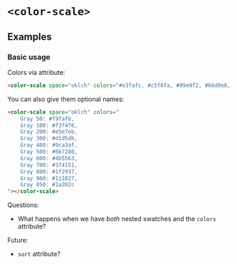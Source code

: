 # `<color-scale>`

## Examples

### Basic usage

Colors via attribute:

```html
<color-scale space="oklch" colors="#e3fafc, #c5f6fa, #99e9f2, #66d9e8, #3bc9db"></color-scale>
```

You can also give them optional names:

```html
<color-scale space="oklch" colors="
	Gray 50: #f9fafb,
	Gray 100: #f3f4f6,
	Gray 200: #e5e7eb,
	Gray 300: #d1d5db,
	Gray 400: #9ca3af,
	Gray 500: #6b7280,
	Gray 600: #4b5563,
	Gray 700: #374151,
	Gray 800: #1f2937,
	Gray 900: #111827,
	Gray 850: #1a202c
"></color-scale>
```

<!-- Colors via children:

```html
<color-scale space="oklch">
	<color-swatch>
		<span slot="before">Cyan 0</span>
		#e3fafc
	</color-swatch>
	<color-swatch>
		<span slot="before">Cyan 1</span>
		#c5f6fa
	</color-swatch>
	<color-swatch>
		<span slot="before">Cyan 2</span>
		#99e9f2
	</color-swatch>
	<color-swatch>
		<span slot="before">Cyan 3</span>
		#66d9e8
	</color-swatch>
	<color-swatch>
		<span slot="before">Cyan 4</span>
		#3bc9db
	</color-swatch>
	<color-swatch>
		<span slot="before">Cyan 5</span>
		#22b8cf
	</color-swatch>
	<color-swatch>
		<span slot="before">Cyan 6</span>
		#15aabf
	</color-swatch>
	<color-swatch>
		<span slot="before">Cyan 7</span>
		#1098ad
	</color-swatch>
	<color-swatch>
		<span slot="before">Cyan 8</span>
		#0c8599
	</color-swatch>
	<color-swatch>
		<span slot="before">Cyan 9</span>
		#0b7285
	</color-swatch>
</color-scale>
```

Colors via interpolation:

```html
<color-scale space="oklch" colors="#e3fafc, #0b7285" steps="8"></color-scale>
```

```html
<color-scale space="oklch" colors="#e3fafc, , , , , , , , , #0b7285"></color-scale>
``` -->

Questions:
- What happens when we have *both* nested swatches and the `colors` attribute?

Future:
- `sort` attribute?